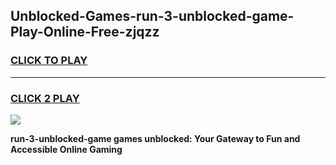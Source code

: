 
## Unblocked-Games-run-3-unblocked-game-Play-Online-Free-zjqzz
<h3>
<a href="https://premium76.site?title=run-3-unblocked-game&ref=26A">CLICK TO PLAY</a></h3>
<hr>

<h3>
<a href="https://premium76.site?title=run-3-unblocked-game&ref=26A">CLICK 2 PLAY</a>
  
</h3>

<a href="https://premium76.site?title=run-3-unblocked-game&ref=26A"><img src="https://clearcache.store/games.png"></a>


**run-3-unblocked-game games unblocked: Your Gateway to Fun and Accessible Online Gaming**

